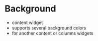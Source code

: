 # Background

- content widget
- supports several background colors
- for another content or columns widgets